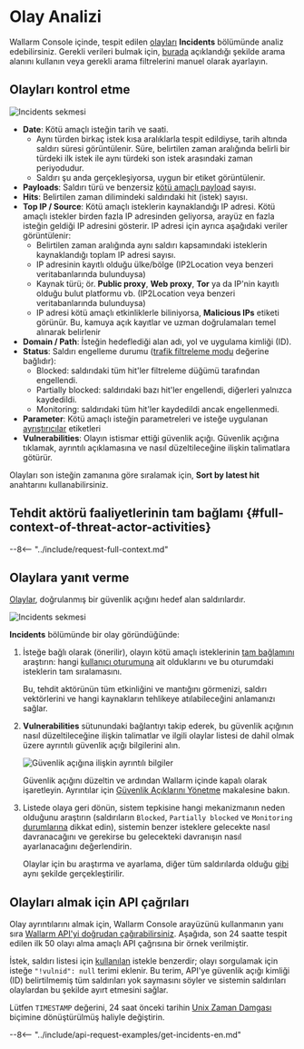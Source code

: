 [link-using-search]:    ../search-and-filters/use-search.md
[img-attacks-tab]:      ../../images/user-guides/events/check-attack.png
[img-current-attacks]:  ../../images/glossary/attack-with-one-hit-example.png
[img-incidents-tab]:    ../../images/user-guides/events/incident-vuln.png
[use-search]:             ../search-and-filters/use-search.md
[search-by-attack-status]: ../search-and-filters/use-search.md#search-attacks-by-the-action
[link-attacks]:         ../../user-guides/events/check-attack.md
[link-incidents]:       ../../user-guides/events/check-incident.md
[link-sessions]:        ../../api-sessions/overview.md

# Olay Analizi

Wallarm Console içinde, tespit edilen [olayları](../../glossary-en.md#security-incident) **Incidents** bölümünde analiz edebilirsiniz. Gerekli verileri bulmak için, [burada][use-search] açıklandığı şekilde arama alanını kullanın veya gerekli arama filtrelerini manuel olarak ayarlayın.

## Olayları kontrol etme

![Incidents sekmesi][img-incidents-tab]

* **Date**: Kötü amaçlı isteğin tarih ve saati.
    * Aynı türden birkaç istek kısa aralıklarla tespit edildiyse, tarih altında saldırı süresi görüntülenir. Süre, belirtilen zaman aralığında belirli bir türdeki ilk istek ile aynı türdeki son istek arasındaki zaman periyodudur. 
    * Saldırı şu anda gerçekleşiyorsa, uygun bir etiket görüntülenir.
* **Payloads**: Saldırı türü ve benzersiz [kötü amaçlı payload](../../glossary-en.md#malicious-payload) sayısı. 
* **Hits**: Belirtilen zaman dilimindeki saldırıdaki hit (istek) sayısı. 
* **Top IP / Source**: Kötü amaçlı isteklerin kaynaklandığı IP adresi. Kötü amaçlı istekler birden fazla IP adresinden geliyorsa, arayüz en fazla isteğin geldiği IP adresini gösterir. IP adresi için ayrıca aşağıdaki veriler görüntülenir:
     * Belirtilen zaman aralığında aynı saldırı kapsamındaki isteklerin kaynaklandığı toplam IP adresi sayısı. 
     * IP adresinin kayıtlı olduğu ülke/bölge (IP2Location veya benzeri veritabanlarında bulunduysa)
     * Kaynak türü; ör. **Public proxy**, **Web proxy**, **Tor** ya da IP'nin kayıtlı olduğu bulut platformu vb. (IP2Location veya benzeri veritabanlarında bulunduysa)
     * IP adresi kötü amaçlı etkinliklerle biliniyorsa, **Malicious IPs** etiketi görünür. Bu, kamuya açık kayıtlar ve uzman doğrulamaları temel alınarak belirlenir
* **Domain / Path**: İsteğin hedeflediği alan adı, yol ve uygulama kimliği (ID).
* **Status**: Saldırı engelleme durumu ([trafik filtreleme modu](../../admin-en/configure-wallarm-mode.md) değerine bağlıdır):
     * Blocked: saldırıdaki tüm hit'ler filtreleme düğümü tarafından engellendi.
     * Partially blocked: saldırıdaki bazı hit'ler engellendi, diğerleri yalnızca kaydedildi.
     * Monitoring: saldırıdaki tüm hit'ler kaydedildi ancak engellenmedi.
* **Parameter**: Kötü amaçlı isteğin parametreleri ve isteğe uygulanan [ayrıştırıcılar](../rules/request-processing.md) etiketleri
* **Vulnerabilities**: Olayın istismar ettiği güvenlik açığı. Güvenlik açığına tıklamak, ayrıntılı açıklamasına ve nasıl düzeltileceğine ilişkin talimatlara götürür.

Olayları son isteğin zamanına göre sıralamak için, **Sort by latest hit** anahtarını kullanabilirsiniz.

## Tehdit aktörü faaliyetlerinin tam bağlamı {#full-context-of-threat-actor-activities}

--8<-- "../include/request-full-context.md"

## Olaylara yanıt verme

[Olaylar](../../glossary-en.md#security-incident), doğrulanmış bir güvenlik açığını hedef alan saldırılardır.

![Incidents sekmesi][img-incidents-tab]

**Incidents** bölümünde bir olay göründüğünde:

1. İsteğe bağlı olarak (önerilir), olayın kötü amaçlı isteklerinin [tam bağlamını](#full-context-of-threat-actor-activities) araştırın: hangi [kullanıcı oturumuna](../../api-sessions/overview.md) ait olduklarını ve bu oturumdaki isteklerin tam sıralamasını.
  
     Bu, tehdit aktörünün tüm etkinliğini ve mantığını görmenizi, saldırı vektörlerini ve hangi kaynakların tehlikeye atılabileceğini anlamanızı sağlar.
  
1. **Vulnerabilities** sütunundaki bağlantıyı takip ederek, bu güvenlik açığının nasıl düzeltileceğine ilişkin talimatlar ve ilgili olaylar listesi de dahil olmak üzere ayrıntılı güvenlik açığı bilgilerini alın. 

     ![Güvenlik açığına ilişkin ayrıntılı bilgiler](../../images/user-guides/vulnerabilities/vuln-info.png)

     Güvenlik açığını düzeltin ve ardından Wallarm içinde kapalı olarak işaretleyin. Ayrıntılar için [Güvenlik Açıklarını Yönetme](../vulnerabilities.md) makalesine bakın.
1. Listede olaya geri dönün, sistem tepkisine hangi mekanizmanın neden olduğunu araştırın (saldırıların `Blocked`, `Partially blocked` ve `Monitoring` [durumlarına](check-attack.md#attack-analysis) dikkat edin), sistemin benzer isteklere gelecekte nasıl davranacağını ve gerekirse bu gelecekteki davranışın nasıl ayarlanacağını değerlendirin.

     Olaylar için bu araştırma ve ayarlama, diğer tüm saldırılarda olduğu [gibi](check-attack.md#responding-to-attacks) aynı şekilde gerçekleştirilir.

## Olayları almak için API çağrıları

Olay ayrıntılarını almak için, Wallarm Console arayüzünü kullanmanın yanı sıra [Wallarm API'yi doğrudan çağırabilirsiniz](../../api/overview.md). Aşağıda, son 24 saatte tespit edilen ilk 50 olayı alma amaçlı API çağrısına bir örnek verilmiştir.

İstek, saldırı listesi için [kullanılan](check-attack.md#api-calls) istekle benzerdir; olayı sorgulamak için isteğe `"!vulnid": null` terimi eklenir. Bu terim, API'ye güvenlik açığı kimliği (ID) belirtilmemiş tüm saldırıları yok saymasını söyler ve sistemin saldırıları olaylardan bu şekilde ayırt etmesini sağlar.

Lütfen `TIMESTAMP` değerini, 24 saat önceki tarihin [Unix Zaman Damgası](https://www.unixtimestamp.com/) biçimine dönüştürülmüş haliyle değiştirin.

--8<-- "../include/api-request-examples/get-incidents-en.md"
